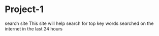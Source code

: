# Project-1
search site
This site will help search for top key words searched on the internet in the last 24 hours
